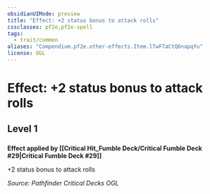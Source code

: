 ```yaml
---
obsidianUIMode: preview
title: "Effect: +2 status bonus to attack rolls"
cssclasses: pf2e,pf2e-spell
tags:
  - trait/common
aliases: "Compendium.pf2e.other-effects.Item.lTwF7aCtQ6napqYu"
license: OGL
---
```

# Effect: +2 status bonus to attack rolls
## Level 1
### 






**Effect applied by [[Critical Hit_Fumble Deck/Critical Fumble Deck #29|Critical Fumble Deck #29]]**

+2 status bonus to attack rolls

*Source: Pathfinder Critical Decks*
*OGL*